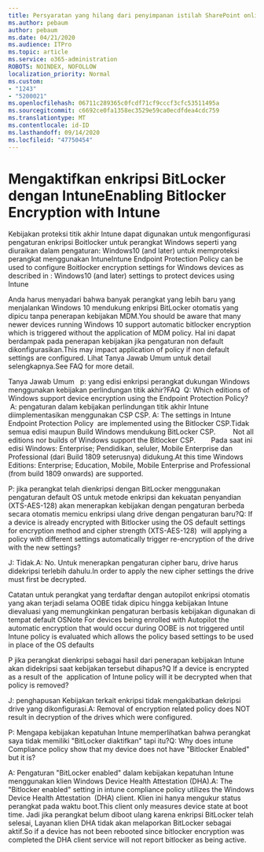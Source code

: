 ```yaml
---
title: Persyaratan yang hilang dari penyimpanan istilah SharePoint online
ms.author: pebaum
author: pebaum
ms.date: 04/21/2020
ms.audience: ITPro
ms.topic: article
ms.service: o365-administration
ROBOTS: NOINDEX, NOFOLLOW
localization_priority: Normal
ms.custom:
- "1243"
- "5200021"
ms.openlocfilehash: 06711c289365c0fcdf71cf9cccf3cfc53511495a
ms.sourcegitcommit: c6692ce0fa1358ec3529e59ca0ecdfdea4cdc759
ms.translationtype: MT
ms.contentlocale: id-ID
ms.lasthandoff: 09/14/2020
ms.locfileid: "47750454"
---
```

# <a name="enabling-bitlocker-encryption-with-intune"></a><span data-ttu-id="25ab6-102">Mengaktifkan enkripsi BitLocker dengan Intune</span><span class="sxs-lookup"><span data-stu-id="25ab6-102">Enabling Bitlocker Encryption with Intune</span></span>

<span data-ttu-id="25ab6-103">Kebijakan proteksi titik akhir Intune dapat digunakan untuk mengonfigurasi pengaturan enkripsi Boitlocker untuk perangkat Windows seperti yang diuraikan dalam pengaturan: Windows10 (and later) untuk memproteksi perangkat menggunakan Intune</span><span class="sxs-lookup"><span data-stu-id="25ab6-103">Intune Endpoint Protection Policy can be used to configure Boitlocker encryption settings for Windows devices as described in : Windows10 (and later) settings to protect devices using Intune</span></span>

<span data-ttu-id="25ab6-104">Anda harus menyadari bahwa banyak perangkat yang lebih baru yang menjalankan Windows 10 mendukung enkripsi BitLocker otomatis yang dipicu tanpa penerapan kebijakan MDM.</span><span class="sxs-lookup"><span data-stu-id="25ab6-104">You should be aware that many newer devices running Windows 10 support automatic bitlocker encryption which is triggered without the application of MDM policy.</span></span> <span data-ttu-id="25ab6-105">Hal ini dapat berdampak pada penerapan kebijakan jika pengaturan non default dikonfigurasikan.</span><span class="sxs-lookup"><span data-stu-id="25ab6-105">This may impact application of policy if non default settings are configured.</span></span> <span data-ttu-id="25ab6-106">Lihat Tanya Jawab Umum untuk detail selengkapnya.</span><span class="sxs-lookup"><span data-stu-id="25ab6-106">See FAQ for more detail.</span></span>


<span data-ttu-id="25ab6-107">Tanya Jawab Umum   p: yang edisi enkripsi perangkat dukungan Windows menggunakan kebijakan perlindungan titik akhir?</span><span class="sxs-lookup"><span data-stu-id="25ab6-107">FAQ  Q: Which editions of Windows support device encryption using the Endpoint Protection Policy?</span></span>
<span data-ttu-id="25ab6-108"> A: pengaturan dalam kebijakan perlindungan titik akhir Intune diimplementasikan menggunakan CSP CSP.</span><span class="sxs-lookup"><span data-stu-id="25ab6-108"> A: The settings in Intune Endpoint Protection Policy  are implemented using the Bitlocker CSP.</span></span><span data-ttu-id="25ab6-109">Tidak semua edisi maupun Build Windows mendukung BitLocker CSP. 
     </span><span class="sxs-lookup"><span data-stu-id="25ab6-109">  Not all editions nor builds of Windows support the Bitlocker CSP. 
     </span></span> <span data-ttu-id="25ab6-110">Pada saat ini edisi Windows: Enterprise; Pendidikan, seluler, Mobile Enterprise dan Professional (dari Build 1809 seterusnya) didukung.</span><span class="sxs-lookup"><span data-stu-id="25ab6-110">At this time Windows Editions: Enterprise; Education, Mobile, Mobile Enterprise and Professional (from build 1809 onwards) are supported.</span></span>




<span data-ttu-id="25ab6-111">P: jika perangkat telah dienkripsi dengan BitLocker menggunakan pengaturan default OS untuk metode enkripsi dan kekuatan penyandian (XTS-AES-128) akan menerapkan kebijakan dengan pengaturan berbeda secara otomatis memicu enkripsi ulang drive dengan pengaturan baru?</span><span class="sxs-lookup"><span data-stu-id="25ab6-111">Q: If a device is already encrypted with Bitlocker using the OS default settings for encryption method and cipher strength (XTS-AES-128)  will applying a policy with different settings automatically trigger re-encryption of the drive with the new settings?</span></span>

<span data-ttu-id="25ab6-112">J: Tidak.</span><span class="sxs-lookup"><span data-stu-id="25ab6-112">A: No.</span></span> <span data-ttu-id="25ab6-113">Untuk menerapkan pengaturan cipher baru, drive harus didekripsi terlebih dahulu.</span><span class="sxs-lookup"><span data-stu-id="25ab6-113">In order to apply the new cipher settings the drive must first be decrypted.</span></span>

<span data-ttu-id="25ab6-114">Catatan untuk perangkat yang terdaftar dengan autopilot enkripsi otomatis yang akan terjadi selama OOBE tidak dipicu hingga kebijakan Intune dievaluasi yang memungkinkan pengaturan berbasis kebijakan digunakan di tempat default OS</span><span class="sxs-lookup"><span data-stu-id="25ab6-114">Note For devices being enrolled with Autopilot the automatic encryption that would occur during OOBE is not triggered until Intune policy is evaluated which allows the policy based settings to be used in place of the OS defaults</span></span>




<span data-ttu-id="25ab6-115">P jika perangkat dienkripsi sebagai hasil dari penerapan kebijakan Intune akan didekripsi saat kebijakan tersebut dihapus?</span><span class="sxs-lookup"><span data-stu-id="25ab6-115">Q If a device is encrypted as a result of the  application of Intune policy will it be decrypted when that policy is removed?</span></span>

<span data-ttu-id="25ab6-116">J: penghapusan Kebijakan terkait enkripsi tidak mengakibatkan dekripsi drive yang dikonfigurasi.</span><span class="sxs-lookup"><span data-stu-id="25ab6-116">A: Removal of encryption related policy does NOT result in decryption of the drives which were configured.</span></span>




<span data-ttu-id="25ab6-117">P: Mengapa kebijakan kepatuhan Intune memperlihatkan bahwa perangkat saya tidak memiliki "BitLocker diaktifkan" tapi itu?</span><span class="sxs-lookup"><span data-stu-id="25ab6-117">Q: Why does intune Compliance policy show that my device does not have "Bitlocker Enabled" but it is?</span></span>

<span data-ttu-id="25ab6-118">A: Pengaturan "BitLocker enabled" dalam kebijakan kepatuhan Intune menggunakan klien Windows Device Health Attestation (DHA).</span><span class="sxs-lookup"><span data-stu-id="25ab6-118">A: The "Bitlocker enabled" setting in intune compliance policy utilizes the Windows Device Health Attestation  (DHA) client.</span></span> <span data-ttu-id="25ab6-119">Klien ini hanya mengukur status perangkat pada waktu boot.</span><span class="sxs-lookup"><span data-stu-id="25ab6-119">This client only measures device state at boot time.</span></span> <span data-ttu-id="25ab6-120">Jadi jika perangkat belum diboot ulang karena enkripsi BitLocker telah selesai, Layanan klien DHA tidak akan melaporkan BitLocker sebagai aktif.</span><span class="sxs-lookup"><span data-stu-id="25ab6-120">So if a device has not been rebooted since bitlocker encryption was completed the DHA client service will not report bitlocker as being active.</span></span>